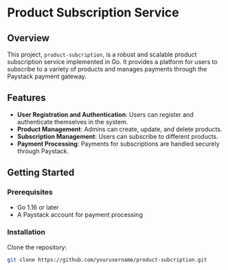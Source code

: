 # Product Subscription Service

## Overview

This project, `product-subcription`, is a robust and scalable product subscription service implemented in Go. It provides a platform for users to subscribe to a variety of products and manages payments through the Paystack payment gateway.

## Features

- **User Registration and Authentication**: Users can register and authenticate themselves in the system.
- **Product Management**: Admins can create, update, and delete products.
- **Subscription Management**: Users can subscribe to different products.
- **Payment Processing**: Payments for subscriptions are handled securely through Paystack.

## Getting Started

### Prerequisites

- Go 1.16 or later
- A Paystack account for payment processing

### Installation

Clone the repository:

```bash
git clone https://github.com/yourusername/product-subcription.git
```

